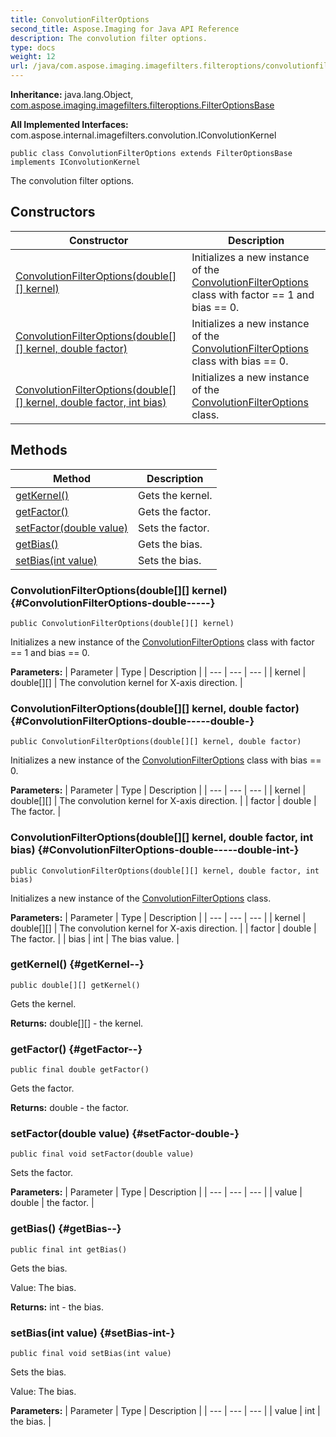 ```yaml
---
title: ConvolutionFilterOptions
second_title: Aspose.Imaging for Java API Reference
description: The convolution filter options.
type: docs
weight: 12
url: /java/com.aspose.imaging.imagefilters.filteroptions/convolutionfilteroptions/
---
```

**Inheritance:**
java.lang.Object, [com.aspose.imaging.imagefilters.filteroptions.FilterOptionsBase](../../com.aspose.imaging.imagefilters.filteroptions/filteroptionsbase)

**All Implemented Interfaces:**
com.aspose.internal.imagefilters.convolution.IConvolutionKernel
```
public class ConvolutionFilterOptions extends FilterOptionsBase implements IConvolutionKernel
```

The convolution filter options.
## Constructors

| Constructor | Description |
| --- | --- |
| [ConvolutionFilterOptions(double[][] kernel)](#ConvolutionFilterOptions-double-----) | Initializes a new instance of the [ConvolutionFilterOptions](../../com.aspose.imaging.imagefilters.filteroptions/convolutionfilteroptions) class with factor == 1 and bias == 0. |
| [ConvolutionFilterOptions(double[][] kernel, double factor)](#ConvolutionFilterOptions-double-----double-) | Initializes a new instance of the [ConvolutionFilterOptions](../../com.aspose.imaging.imagefilters.filteroptions/convolutionfilteroptions) class with bias == 0. |
| [ConvolutionFilterOptions(double[][] kernel, double factor, int bias)](#ConvolutionFilterOptions-double-----double-int-) | Initializes a new instance of the [ConvolutionFilterOptions](../../com.aspose.imaging.imagefilters.filteroptions/convolutionfilteroptions) class. |
## Methods

| Method | Description |
| --- | --- |
| [getKernel()](#getKernel--) | Gets the kernel. |
| [getFactor()](#getFactor--) | Gets the factor. |
| [setFactor(double value)](#setFactor-double-) | Sets the factor. |
| [getBias()](#getBias--) | Gets the bias. |
| [setBias(int value)](#setBias-int-) | Sets the bias. |
### ConvolutionFilterOptions(double[][] kernel) {#ConvolutionFilterOptions-double-----}
```
public ConvolutionFilterOptions(double[][] kernel)
```


Initializes a new instance of the [ConvolutionFilterOptions](../../com.aspose.imaging.imagefilters.filteroptions/convolutionfilteroptions) class with factor == 1 and bias == 0.

**Parameters:**
| Parameter | Type | Description |
| --- | --- | --- |
| kernel | double[][] | The convolution kernel for X-axis direction. |

### ConvolutionFilterOptions(double[][] kernel, double factor) {#ConvolutionFilterOptions-double-----double-}
```
public ConvolutionFilterOptions(double[][] kernel, double factor)
```


Initializes a new instance of the [ConvolutionFilterOptions](../../com.aspose.imaging.imagefilters.filteroptions/convolutionfilteroptions) class with bias == 0.

**Parameters:**
| Parameter | Type | Description |
| --- | --- | --- |
| kernel | double[][] | The convolution kernel for X-axis direction. |
| factor | double | The factor. |

### ConvolutionFilterOptions(double[][] kernel, double factor, int bias) {#ConvolutionFilterOptions-double-----double-int-}
```
public ConvolutionFilterOptions(double[][] kernel, double factor, int bias)
```


Initializes a new instance of the [ConvolutionFilterOptions](../../com.aspose.imaging.imagefilters.filteroptions/convolutionfilteroptions) class.

**Parameters:**
| Parameter | Type | Description |
| --- | --- | --- |
| kernel | double[][] | The convolution kernel for X-axis direction. |
| factor | double | The factor. |
| bias | int | The bias value. |

### getKernel() {#getKernel--}
```
public double[][] getKernel()
```


Gets the kernel.

**Returns:**
double[][] - the kernel.
### getFactor() {#getFactor--}
```
public final double getFactor()
```


Gets the factor.

**Returns:**
double - the factor.
### setFactor(double value) {#setFactor-double-}
```
public final void setFactor(double value)
```


Sets the factor.

**Parameters:**
| Parameter | Type | Description |
| --- | --- | --- |
| value | double | the factor. |

### getBias() {#getBias--}
```
public final int getBias()
```


Gets the bias.

Value: The bias.

**Returns:**
int - the bias.
### setBias(int value) {#setBias-int-}
```
public final void setBias(int value)
```


Sets the bias.

Value: The bias.

**Parameters:**
| Parameter | Type | Description |
| --- | --- | --- |
| value | int | the bias. |

